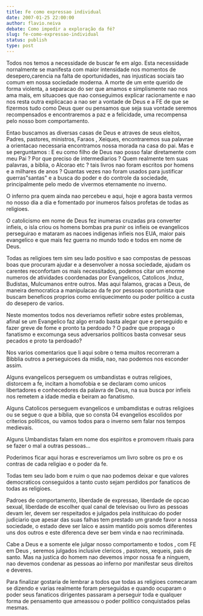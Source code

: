 ```yaml
---
title: Fe como expressao individual
date: 2007-01-25 22:00:00
author: flavio.neiva
debate: Como impedir a exploração da fé?
slug: fe-como-expressao-individual
status: publish 
type: post
---
```


Todos nos temos a necessidade de buscar fe em algo. Esta necessidade nornalmente se manifesta com maior intensidade nos momentos de desepero,carencia na falta de oportunidades, nas injusticas sociais tao comum em nossa sociedade moderna. A morte de um ente querido de forma violenta, a separacao do ser que amamos e simplismente nao nos ama mais, em situacoes que nao conseguimos explicar racionamente e nao nos resta outra explicacao a nao ser a vontade de Deus e a FE de que se fizermos tudo como Deus quer ou pensamos que seja sua vontade seremos recompensados e encontraremos a paz e a felicidade, uma recompensa pelo nosso bom comportamento.  

Entao buscamos as diversas casas de Deus e atraves de seus eleitos, Padres, pastores, ministros, Faraos , Xeiques, encontraremos sua palavrae a orientacao necessaria encontramos nossa morada na casa do pai. Mas e se perguntamos : E eu como filho de Deus nao posso falar diretamente com meu Pai ? Por que preciso de intermediarios ? Quem realmente tem suas palavras, a biblia, o Alcorao etc ? tais livros nao foram escritos por homens e a milhares de anos ? Quantas vezes nao foram usados para justificar guerras"santas" e a busca do poder e do controle da sociedade, principalmente pelo medo de vivermos eternamente no inverno.  

O inferno pra quem ainda nao percebeu e aqui, hoje e agora basta vermos no nosso dia a dia e fomentado por inumeros falsos profetas de todas as religioes.  

O catolicismo em nome de Deus fez inumeras cruzadas pra converter infieis, o isla criou os homens bombas pra punir os infieis oe evangelicos perseguirao e mataram as nacoes indigenas infieis nos EUA, maior pais evangelico e que mais fez guerra no mundo todo e todos em nome de Deus.  

Todas as religioes tem sim seu lado positivo e sao compostas de pessoas boas que procuram ajudar e a desenvolver a nossa sociedade, ajudam os carentes reconfortam os mais necessitados, podemos citar um enorme numeros de atividades coordenadas por Evangelicos, Catolicos ,Induz, Budistas, Mulcumanos entre outros. Mas aqui falamos, gracas a Deus, de maneira democratica a manipulacao da fe por pessoas oportunista que buscam beneficos proprios como enriquecimento ou poder politico a custa do desepero de varios.  

Neste momentos todos nos deveriamos refletir sobre estes problemas, afinal se um Evangelico faz algo errado basta alegar que e perseguido e fazer greve de fome e pronto ta perdoado ? O padre que propaga o fanatismo e excomunga seus adversarios politicos basta convesar seus pecados e proto ta perdoado?  

Nos varios comentarios que li aqui sobre o tema muitos recorreram a Bibblia outros a perseguicoes da midia, nao, nao podemos nos esconder assim.   

Alguns evangelicos perseguem os umbandistas e outras religioes, distorcem a fe, incitam a homofobia e se declaram como unicos libertadores e conhecedores da palavra de Deus, na sua busca por infieis nos remetem a idade media e beiram ao fanatismo.  

Alguns Catolicos perseguem evangelicos e umbamdistas e outras religioes ou se segue o que a biblia, que so consta 04 evangelios escolidos por criterios politicos, ou vamos todos para o inverno sem falar nos tempos medievais.  

Alguns Umbandistas falam em nome dos espiritos e promovem rituais para se fazer o mal a outras pessoas...  

Poderimos ficar aqui horas e escreveriamos um livro sobre os pro e os contras de cada religiao e o poder da fe.  

Todas tem seu lado bom e ruim o que nao podemos deixar e que valores democraticos conseguidos a tanto custo sejam perdidos por fanaticos de todas as religioes.  

 Padroes de comportamento, liberdade de expressao, liberdade de opcao sexual, liberdade de escolher qual canal de televisao ou livro as pessoas devam ler, devem ser respeitados e julgados pela instituicao do poder judiciario que apesar das suas falhas tem prestado um grande favor a nossa sociedade, o estado deve ser laico e assim mantido pois somos diferentes uns dos outros e este diferenca deve ser bem vinda e nao recriminada.  

Cabe a Deus e a somente ele julgar nosso comportamento e todos , com FE em Deus , seremos julgados inclusive clericos , pastores, xequeis, pais de santo. Mas na justica do homem nao devemos impor nossa fe a ninguem, nao devemos condenar as pessoas ao inferno por manifestar seus direitos e deveres.   

Para finalizar gostaria de lembrar a todos que todas as religioes comecaram se dizendo e varias realmente foram perseguidas e quando ocuparam o poder seus fanaticos dirigentes passaram a perseguir toda e qualquer forma de pensamento que ameassou o poder politico conquistados pelas mesmas.
